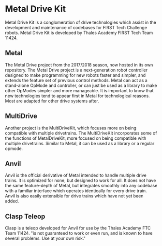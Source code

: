 # Metal Drive Kit

Metal Drive Kit is a conglomeration of drive technologies which assist in the development and maintenance of codebases for FIRST Tech Challenge robots. Metal Drive Kit is developed by Thales Academy FIRST Tech Team 11424.

## Metal
The Metal Drive project from the 2017/2018 season, now hosted in its own repository.
The Metal Drive project is a next-generation robot controller designed to make programming for new robots faster and simpler, and extends the feature set of previous control methods. Metal can act as a stand-alone OpMode and controller, or can just be used as a library to make other OpModes simpler and more manageable.
It is important to know that new technologies tend to appear first in Metal for technological reasons. Most are adapted for other drive systems after.

## MultiDrive
Another project is the MultiDriveKit, which focuses more on being compatible with multiple drivetrains.
The MultiDriveKit incorporates some of the functions of MetalDriveKit, more focused on being compatible with multiple drivetrains. Similar to Metal, it can be used as a library or a regular opmode.



## Anvil
Anvil is the official derivative of Metal intended to handle multiple drive trains. It is optimized for none, but designed to work for all. It does not have the same feature-depth of Metal, but integrates smoothly into any codebase with a familiar interface which operates identically for every drive train. Anvil is also easily extensible for drive trains which have not yet been added.

## Clasp Teleop
Clasp is a teleop developed for Anvil for use by the Thales Academy FTC Team 11424.
 "is not guaranteed to work or even run, and is known to have several problems. Use at your own risk." 
